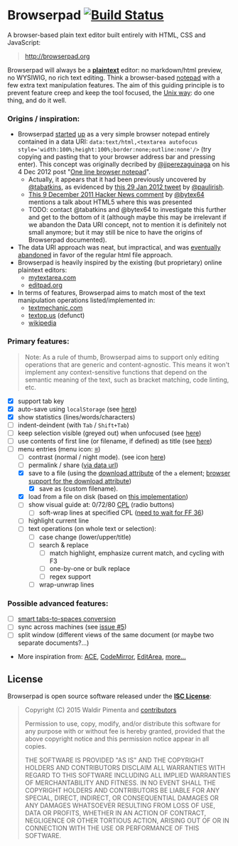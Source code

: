 # Browserpad [![Build Status](https://travis-ci.org/browserpad/browserpad.svg)](https://travis-ci.org/browserpad/browserpad)

A browser-based plain text editor built entirely with HTML, CSS and JavaScript:

> http://browserpad.org
   
Browserpad will always be a
   **[plaintext](http://en.wikipedia.org/wiki/Text_editor#Plain_text_files_vs._word_processor_files)** editor:
   no markdown/html preview, no WYSIWIG, no rich text editing.
Think a browser-based [notepad](http://en.wikipedia.org/wiki/Notepad_%28software%29)
   with a few extra text manipulation features.
The aim of this guiding principle is to prevent feature creep
   and keep the tool focused,
   the [Unix way](https://en.wikipedia.org/wiki/Unix_philosophy#Doug_McIlroy_on_Unix_programming):
   do one thing, and do it well.

### Origins / inspiration:
* Browserpad [started](https://github.com/browserpad/browserpad/commit/d71b37b)
  [up](https://github.com/browserpad/browserpad/commit/324ef38)
  as a very simple browser notepad entirely contained in a data URI:
  `data:text/html,<textarea autofocus style='width:100%;height:100%;border:none;outline:none'/>`
  (try copying and pasting that to your browser address bar and pressing enter).
  This concept was originally decribed by [@jjperezaguinaga](https://github.com/jjperezaguinaga)
  on his 4 Dec 2012 post "[One line browser notepad](https://coderwall.com/p/lhsrcq/one-line-browser-notepad)".
    * Actually, it appears that it had been previously uncovered by [@tabatkins](https://github.com/tabatkins),
      as evidenced by [this 29 Jan 2012 tweet](https://twitter.com/paul_irish/status/163692631128424449)
      by [@paulirish](https://github.com/paulirish).
    * [This 9 December 2011 Hacker News comment](https://news.ycombinator.com/item?id=3333093)
      by [@bytex64](https://github.com/bytex64) mentions a talk about HTML5 where this was presented
    * TODO: contact @tabatkins and @bytex64 to investigate this further and get to the bottom of it
      (although maybe this may be irrelevant if we abandon the Data URI concept,
      not to mention it is definitely not small anymore;
      but it may still be nice to have the origins of Browserpad documented).
* The data URI approach was neat, but impractical,
  and was [eventually abandoned](https://github.com/browserpad/browserpad/issues/2)
  in favor of the regular html file approach.
* Browserpad is heavily inspired by the existing (but proprietary) online plaintext editors:
    * [mytextarea.com](http://mytextarea.com)
    * [editpad.org](http://editpad.org)
* In terms of features, Browserpad aims to match most of the text manipulation operations listed/implemented in:
    * [textmechanic.com](http://textmechanic.com)
    * [textop.us](http://wayback.archive.org/web/20130718231049id_/http://textop.us/) (defunct)
    * [wikipedia](http://en.wikipedia.org/wiki/Text_editor#Typical_features)

### Primary features:
> Note: As a rule of thumb, Browserpad aims to support only editing operations that are generic and content-agnostic.
> This means it won't implement any context-sensitive functions that depend on the semantic meaning of the text,
> such as bracket matching, code linting, etc.

- [x] support tab key
- [x] auto-save using `localStorage` (see [here](https://github.com/JakobKallin/Text-Editor/blob/gh-pages/index.html))
- [x] show statistics (lines/words/characters)
- [ ] indent-deindent (with `Tab` / `Shift+Tab`)
- [ ] keep selection visible (greyed out) when unfocused (see [here](http://stackoverflow.com/q/15523667/266309))
- [ ] use contents of first line (or filename, if defined) as title
      (see [here](http://iamnotagoodartist.com/web/an-auto-updating-data-uri-text-editor/))
- [ ] menu entries (menu icon: [≡](http://www.fileformat.info/info/unicode/char/2261/browsertest.htm))
   - [ ] contrast (normal / night mode). (see icon [here](http://pixelmack.github.io/slight/))
   - [ ] permalink / share ([via data url](http://iamnotagoodartist.com/web/an-auto-updating-data-uri-text-editor/))
   - [x] save to a file
         (using the [download attribute](http://stackoverflow.com/q/283956/266309) of the `a` element; 
         [browser support for the download attribute](http://caniuse.com/#feat=download))
      - [x] save as (custom filename).
   - [x] load from a file on disk (based on [this implementation](https://github.com/itsapi/notepad))
   - [ ] show visual guide at: 0/72/80 [CPL](https://en.wikipedia.org/wiki/Characters_per_line) (radio buttons)
      - [ ] soft-wrap lines at specified CPL
            ([need to wait for FF 36](http://stackoverflow.com/questions/657795/how-remove-word-wrap-from-textarea/13446005#comment43835216_13446005))
   - [ ] highlight current line
   - [ ] text operations (on whole text or selection):
      - [ ] case change (lower/upper/title)
      - [ ] search & replace
         - [ ] match highlight, emphasize current match, and cycling with F3
         - [ ] one-by-one or bulk replace
         - [ ] regex support
      - [ ] wrap-unwrap lines

### Possible advanced features:
- [ ] [smart tabs-to-spaces conversion](http://stackoverflow.com/a/2479925/266309)
- [ ] sync across machines (see [issue #5](https://github.com/browserpad/browserpad/issues/5))
- [ ] split window (different views of the same document (or maybe two separate documents?...)
- More inspiration from:
  [ACE](http://ace.c9.io/),
  [CodeMirror](https://codemirror.net/#features),
  [EditArea](http://www.cdolivet.com/editarea/?page=editArea),
  [more...](https://en.wikipedia.org/wiki/Comparison_of_JavaScript-based_source_code_editors)

## License

Browserpad is open source software released under the
**[ISC License](http://opensource.org/licenses/ISC)**:

> Copyright (C) 2015 Waldir Pimenta
> and [contributors](https://github.com/Browserpad/browserpad/contributors)
>
> Permission to use, copy, modify, and/or distribute this software
> for any purpose with or without fee is hereby granted,
> provided that the above copyright notice and this permission notice
> appear in all copies.
>
> THE SOFTWARE IS PROVIDED "AS IS" AND THE COPYRIGHT HOLDERS AND CONTRIBUTORS
> DISCLAIM ALL WARRANTIES WITH REGARD TO THIS SOFTWARE
> INCLUDING ALL IMPLIED WARRANTIES OF MERCHANTABILITY AND FITNESS.
> IN NO EVENT SHALL THE COPYRIGHT HOLDERS AND CONTRIBUTORS BE LIABLE
> FOR ANY SPECIAL, DIRECT, INDIRECT, OR CONSEQUENTIAL DAMAGES
> OR ANY DAMAGES WHATSOEVER RESULTING FROM LOSS OF USE, DATA OR PROFITS,
> WHETHER IN AN ACTION OF CONTRACT, NEGLIGENCE OR OTHER TORTIOUS ACTION,
> ARISING OUT OF OR IN CONNECTION WITH THE USE OR PERFORMANCE OF THIS SOFTWARE.
